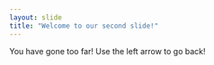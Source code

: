 ```yaml
---
layout: slide
title: "Welcome to our second slide!"
---
```

You have gone too far!
Use the left arrow to go back!

